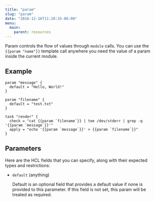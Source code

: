 ```yaml
---
title: "param"
slug: "param"
date: "2016-12-16T11:20:35-06:00"
menu:
  main:
    parent: resources
---
```



Param controls the flow of values through `module` calls. You can use the
`{{param "name"}}` template call anywhere you need the value of a param
inside the current module.


## Example

```hcl
param "message" {
  default = "Hello, World!"
}

param "filename" {
  default = "test.txt"
}

task "render" {
  check = "cat {{param `filename`}} | tee /dev/stderr | grep -q '{{param `message`}}'"
  apply = "echo '{{param `message`}}' > {{param `filename`}}"
}

```


## Parameters

Here are the HCL fields that you can specify, along with their expected types
and restrictions:


- `default` (anything)

  Default is an optional field that provides a default value if none is
provided to this parameter. If this field is not set, this param will be
treated as required.


